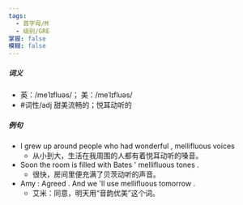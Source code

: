 ```yaml
---
tags:
  - 首字母/M
  - 级别/GRE
掌握: false
模糊: false
---
```

##### 词义
- 英：/meˈlɪfluəs/； 美：/meˈlɪfluəs/
- #词性/adj  甜美流畅的；悦耳动听的
##### 例句
- I grew up around people who had wonderful , mellifluous voices
	- 从小到大，生活在我周围的人都有着悦耳动听的嗓音。
- Soon the room is filled with Bates ' mellifluous tones .
	- 很快，房间里便充满了贝茨动听的声音。
- Amy : Agreed . And we 'll use mellifluous tomorrow .
	- 艾米：同意，明天用“音韵优美”这个词。
